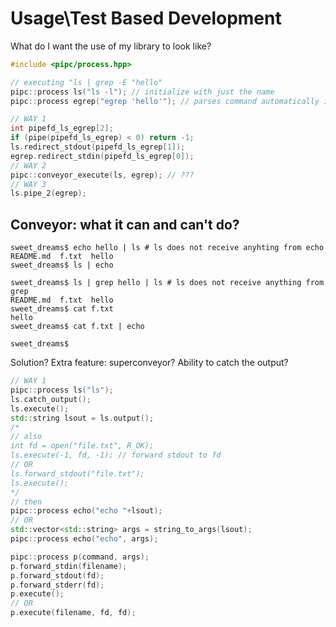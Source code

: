 # Usage\Test Based Development

What do I want the use of my library to look like?

```c++
#include <pipc/process.hpp>

// executing "ls | grep -E "hello"
pipc::process ls("ls -l"); // initialize with just the name
pipc::process egrep("egrep 'hello'"); // parses command automatically if given a single string

// WAY 1
int pipefd_ls_egrep[2];
if (pipe(pipefd_ls_egrep) < 0) return -1;
ls.redirect_stdout(pipefd_ls_egrep[1]);
egrep.redirect_stdin(pipefd_ls_egrep[0]);
// WAY 2
pipc::conveyor_execute(ls, egrep); // ???
// WAY 3
ls.pipe_2(egrep);
```

## Conveyor: what it can and can't do?

```shell
sweet_dreams$ echo hello | ls # ls does not receive anyhting from echo
README.md  f.txt  hello
sweet_dreams$ ls | echo

sweet_dreams$ ls | grep hello | ls # ls does not receive anything from grep
README.md  f.txt  hello
sweet_dreams$ cat f.txt
hello
sweet_dreams$ cat f.txt | echo

sweet_dreams$
```

Solution? Extra feature: superconveyor? Ability to catch the output?

```c++
// WAY 1
pipc::process ls("ls");
ls.catch_output();
ls.execute();
std::string lsout = ls.output();
/*
// also
int fd = open("file.txt", R_OK);
ls.execute(-1, fd, -1); // forward stdout to fd
// OR
ls.forward_stdout("file.txt");
ls.execute();
*/
// then
pipc::process echo("echo "+lsout);
// OR
std::vector<std::string> args = string_to_args(lsout);
pipc::process echo("echo", args);
```


```c++
pipc::process p(command, args);
p.forward_stdin(filename);
p.forward_stdout(fd);
p.forward_stderr(fd);
p.execute();
// OR
p.execute(filename, fd, fd);
```


